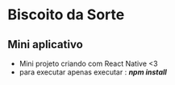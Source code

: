 # Biscoito da Sorte
## Mini aplicativo
- Mini projeto criando com React Native <3
- para executar apenas executar : <b><i>npm install</i></b>


